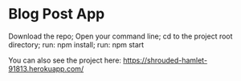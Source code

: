 # Blog Post App

Download the repo;
Open your command line;
cd to the project root directory;
run: npm install;
run: npm start


You can also see the project here: https://shrouded-hamlet-91813.herokuapp.com/

